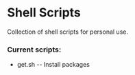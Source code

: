 # Shell Scripts

Collection of shell scripts for personal use.

### Current scripts:
+ get.sh  --  Install packages
